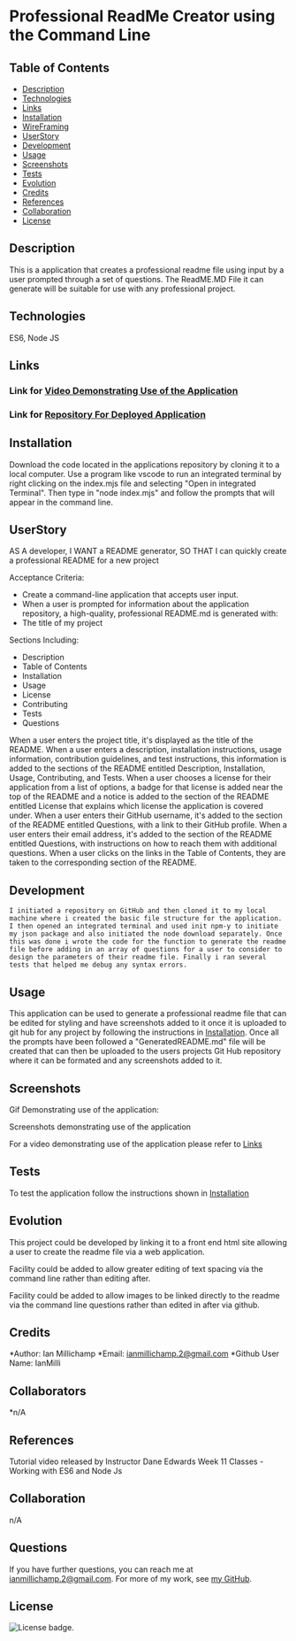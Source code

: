 # Professional ReadMe Creator using the Command Line
 
   ## Table of Contents

   * [Description](#description)
   * [Technologies](#technologies)
   * [Links](#links)
   * [Installation](#installation)
   * [WireFraming](#wireframing)
   * [UserStory](#userstory)
   * [Development](#development)
   * [Usage](#usage)
   * [Screenshots](#screenshots)
   * [Tests](#tests)
   * [Evolution](#evolution)
   * [Credits](#credits)
   * [References](#references)
   * [Collaboration](#collaboration)
   * [License](#license)
   
   ## Description

   This is a application that creates a professional readme file using input by a user prompted through a set of questions. The ReadME.MD File it can generate will be suitable for use with any professional project.

   ## Technologies 

   ES6, Node JS

   ## Links

   ### Link for [Video Demonstrating Use of the Application](https://drive.google.com/file/d/1cMYT_G-fz5oYWfpn78-EGZPbTqDTqUYE/view)
   
   ### Link for [Repository For Deployed Application](https://github.com/IanMilli/Professional-ReadMe-Creator)
   
   ## Installation

   Download the code located in the applications repository by cloning it to a local computer. Use a program like vscode to run an integrated terminal by right clicking on the index.mjs file and selecting "Open in integrated Terminal". Then type in "node index.mjs" and follow the prompts that will appear in the command line.

   ## UserStory
   AS A developer, I WANT a README generator, SO THAT I can quickly create a professional README for a new project

   Acceptance Criteria:
   
   * Create a command-line application that accepts user input.
   * When a user is prompted for information about the application repository, a high-quality, professional README.md is generated with:
   * The title of my project

   Sections Including:
   * Description
   * Table of Contents
   * Installation
   * Usage
   * License
   * Contributing
   * Tests
   * Questions

   When a user enters the project title, it's displayed as the title of the README.
   When a user enters a description, installation instructions, usage information, contribution guidelines, and test instructions, this information is added to the sections of the README entitled Description, Installation, Usage, Contributing, and Tests.
   When a user chooses a license for their application from a list of options, a badge for that license is added near the top of the README and a notice is added to the section of the README entitled License that explains which license the application is covered under.
   When a user enters their GitHub username, it's added to the section of the README entitled Questions, with a link to their GitHub profile.
   When a user enters their email address, it's added to the section of the README entitled Questions, with instructions on how to reach them with additional questions.
   When a user clicks on the links in the Table of Contents, they are taken to the corresponding section of the README.

   ## Development
    
    I initiated a repository on GitHub and then cloned it to my local machine where i created the basic file structure for the application. I then opened an integrated terminal and used init npm-y to initiate my json package and also initiated the node download separately. Once this was done i wrote the code for the function to generate the readme file before adding in an array of questions for a user to consider to design the parameters of their readme file. Finally i ran several tests that helped me debug any syntax errors.


   ## Usage
  
  This application can be used to generate a professional readme file that can be edited for styling and have screenshots added to it once it is uploaded to git hub for any project by following the instructions in [Installation](#installation). Once all the prompts have been followed a "GeneratedREADME.md" file will be created that can then be uploaded to the users projects Git Hub repository where it can be formated and any screenshots added to it.
 

   ## Screenshots

   Gif Demonstrating use of the application:

   Screenshots demonstrating use of the application

   For a video demonstrating use of the application please refer to [Links](#links)

   ## Tests

   To test the application follow the instructions shown in [Installation](#installation)
   

   ## Evolution

   This project could be developed by linking it to a front end html site allowing a user to create the readme file via a web application. 
   
   Facility could be added to allow greater editing of text spacing via the command line rather than editing after.
   
   Facility could be added to allow images to be linked directly to the readme via the command line questions rather than edited in after via github.

   ## Credits

   *Author:                      Ian Millichamp
   *Email:                       ianmillichamp.2@gmail.com
   *Github User Name:            IanMilli

   ## Collaborators
   *n/A

   ## References

   Tutorial video released by Instructor Dane Edwards
   Week 11 Classes - Working with ES6 and Node Js

   ## Collaboration

   n/A

   ## Questions

   If you have further questions, you can reach me at ianmillichamp.2@gmail.com. For more of my work, see [my GitHub](https://github.com/https://github.com/IanMilli).
  
   ## License

   ![License badge](https://img.shields.io/badge/license-MIT-brightgreen).
 